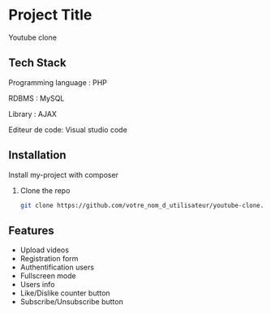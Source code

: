 
# Project Title

Youtube clone


## Tech Stack

	

Programming language : PHP 

RDBMS	: MySQL

Library : AJAX

Editeur de code: 	Visual studio code


## Installation

Install my-project with composer

1. Clone the repo
   ```sh
   git clone https://github.com/votre_nom_d_utilisateur/youtube-clone.git
## Features

- Upload videos
- Registration form
- Authentification users
- Fullscreen mode
- Users info
- Like/Dislike counter button
- Subscribe/Unsubscribe button

